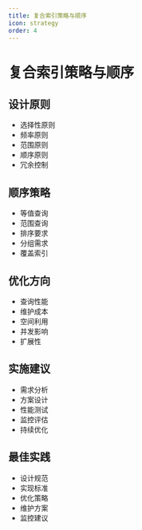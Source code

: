 ```yaml
---
title: 复合索引策略与顺序
icon: strategy
order: 4
---
```


# 复合索引策略与顺序

## 设计原则
- 选择性原则
- 频率原则
- 范围原则
- 顺序原则
- 冗余控制

## 顺序策略
- 等值查询
- 范围查询
- 排序要求
- 分组需求
- 覆盖索引

## 优化方向
- 查询性能
- 维护成本
- 空间利用
- 并发影响
- 扩展性

## 实施建议
- 需求分析
- 方案设计
- 性能测试
- 监控评估
- 持续优化

## 最佳实践
- 设计规范
- 实现标准
- 优化策略
- 维护方案
- 监控建议

